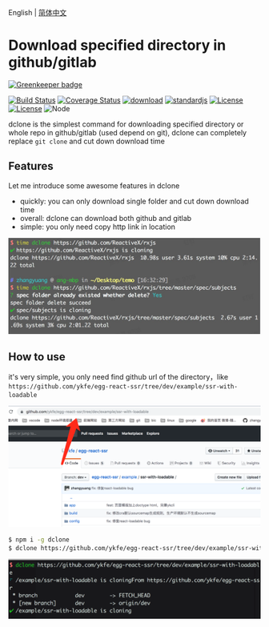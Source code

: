 English | [简体中文](./README_zh-CN.md)

# Download specified directory in github/gitlab

[![Greenkeeper badge](https://badges.greenkeeper.io/ykfe/dclone.svg)](https://greenkeeper.io/)

<a href="https://circleci.com/gh/ykfe"><img src="https://img.shields.io/circleci/build/github/ykfe/dclone/master.svg" alt="Build Status"></a>
<a href="https://codecov.io/gh/ykfe/dclone"><img src="https://codecov.io/gh/ykfe/dclone/branch/master/graph/badge.svg" alt="Coverage Status"></a>
<a href="https://npmcharts.com/compare/dclone"><img src="https://img.shields.io/npm/dt/dclone" alt="download"></a>
<a href="https://standardjs.com"><img src="https://img.shields.io/badge/code_style-standard-brightgreen.svg" alt="standardjs"></a>
<a href="https://github.com/facebook/jest"><img src="https://img.shields.io/badge/tested_with-jest-99424f.svg" alt="License"></a>
<a href="https://github.com/ykfe/egg-react-ssr"><img src="https://img.shields.io/npm/l/vue.svg" alt="License"></a>
<img src="https://img.shields.io/badge/node-%3E=8-green.svg" alt="Node">

dclone is the simplest command for downloading specified directory or whole repo in github/gitlab (used depend on git), dclone can completely replace `git clone` and cut down download time

## Features

Let me introduce some awesome features in dclone

- quickly: you can only download single folder and cut down download time
- overall: dclone can download both github and gitlab
- simple: you only need copy http link in location

![](./image/time.jpg)

## How to use

it's very simple, you only need find github url of the directory，like `https://github.com/ykfe/egg-react-ssr/tree/dev/example/ssr-with-loadable`

![](./image/example.png)

```bash
$ npm i -g dclone
$ dclone https://github.com/ykfe/egg-react-ssr/tree/dev/example/ssr-with-loadable
```

![](./image/dg.png)